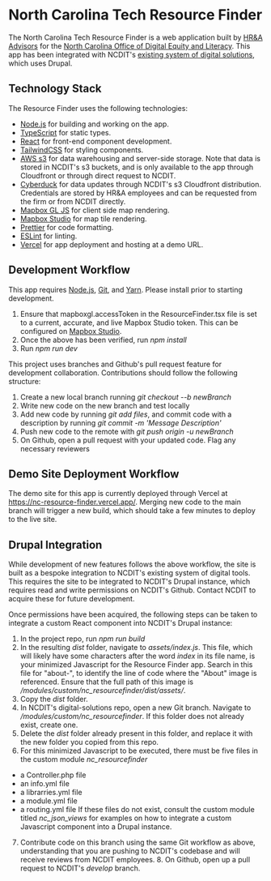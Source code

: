 # North Carolina Tech Resource Finder

The North Carolina Tech Resource Finder is a web application built by [HR&A Advisors](https://www.hraadvisors.com/) for the [North Carolina Office of Digital Equity and Literacy](https://www.ncbroadband.gov/). This app has been integrated with NCDIT's [existing system of digital solutions](https://github.com/State-of-North-Carolina-DIT/digital-solutions), which uses Drupal.

## Technology Stack

The Resource Finder uses the following technologies:

- [Node.js](https://nodejs.org/en) for building and working on the app.
- [TypeScript](https://typescriptlang.org) for static types.
- [React](https://react.dev/) for front-end component development.
- [TailwindCSS](https://tailwindcss.com/) for styling components.
- [AWS s3](https://aws.amazon.com/) for data warehousing and server-side storage. Note that data is stored in NCDIT's s3 buckets, and is only available to the app through Cloudfront or through direct request to NCDIT.
- [Cyberduck](https://cyberduck.io/) for data updates through NCDIT's s3 Cloudfront distribution. Credentials are stored by HR&A employees and can be requested from the firm or from NCDIT directly.
- [Mapbox GL JS](https://docs.mapbox.com/mapbox-gl-js/guides) for client side map rendering.
- [Mapbox Studio](https://www.mapbox.com/mapbox-studio) for map tile rendering.
- [Prettier](https://prettier.io) for code formatting.
- [ESLint](https://eslint.org) for linting.
- [Vercel](https://vercel.com/) for app deployment and hosting at a demo URL.

## Development Workflow

This app requires [Node.js](https://nodejs.org/en), [Git](https://git-scm.com/), and [Yarn](https://yarnpkg.com/). Please install prior to starting development.

1. Ensure that mapboxgl.accessToken in the ResourceFinder.tsx file is set to a current, accurate, and live Mapbox Studio token. This can be configured on [Mapbox Studio](https://www.mapbox.com/mapbox-studio).
2. Once the above has been verified, run _npm install_
3. Run _npm run dev_

This project uses branches and Github's pull request feature for development collaboration. Contributions should follow the following structure:

1. Create a new local branch running _git checkout --b newBranch_
2. Write new code on the new branch and test locally
3. Add new code by running _git add files_, and commit code with a description by running _git commit -m 'Message Description'_
4. Push new code to the remote with _git push origin -u newBranch_
5. On Github, open a pull request with your updated code. Flag any necessary reviewers

## Demo Site Deployment Workflow

The demo site for this app is currently deployed through Vercel at https://nc-resource-finder.vercel.app/. Merging new code to the main branch will trigger a new build, which should take a few minutes to deploy to the live site.

## Drupal Integration

While development of new features follows the above workflow, the site is built as a bespoke integration to NCDIT's existing system of digital tools. This requires the site to be integrated to NCDIT's Drupal instance, which requires read and write permissions on NCDIT's Github. Contact NCDIT to acquire these for future development.

Once permissions have been acquired, the following steps can be taken to integrate a custom React component into NCDIT's Drupal instance:

1. In the project repo, run _npm run build_
2. In the resulting _dist_ folder, navigate to _assets/index.js_. This file, which will likely have some characters after the word _index_ in its file name, is your minimized Javascript for the Resource Finder app. Search in this file for "about-", to identify the line of code where the "About" image is referenced. Ensure that the full path of this image is _/modules/custom/nc_resourcefinder/dist/assets/_.
3. Copy the _dist_ folder.
4. In NCDIT's digital-solutions repo, open a new Git branch. Navigate to _/modules/custom/nc_resourcefinder_. If this folder does not already exist, create one.
5. Delete the _dist_ folder already present in this folder, and replace it with the new folder you copied from this repo.
6. For this minimized Javascript to be executed, there must be five files in the custom module _nc_resourcefinder_

- a Controller.php file
- an info.yml file
- a librarries.yml file
- a module.yml file
- a routing.yml file
  If these files do not exist, consult the custom module titled _nc_json_views_ for examples on how to integrate a custom Javascript component into a Drupal instance.

7. Contribute code on this branch using the same Git workflow as above, understanding that you are pushing to NCDIT's codebase and will receive reviews from NCDIT employees. 8. On Github, open up a pull request to NCDIT's _develop_ branch.
